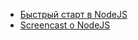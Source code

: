 - [Быстрый старт в NodeJS]
- [Screencast о NodeJS]

[Быстрый старт в NodeJS]: https://medium.com/devschacht/node-hero-6a07ef8d822d
[Screencast о NodeJS]: https://learn.javascript.ru/screencast/nodejs
